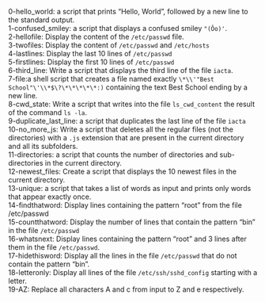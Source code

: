 0-hello_world: a script that prints “Hello, World”, followed by a new line to the standard output.
<br>1-confused_smiley: a script that displays a confused smiley ``` "(Ôo)' ```.
<br>2-hellofile: Display the content of the ``` /etc/passwd ``` file.
<br>3-twofiles: Display the content of ``` /etc/passwd ``` and ``` /etc/hosts ```
<br>4-lastlines: Display the last 10 lines of ``` /etc/passwd ```
<br>5-firstlines: Display the first 10 lines of ``` /etc/passwd ```
<br>6-third_line: Write a script that displays the third line of the file ``` iacta ```.
<br>7-file:a shell script that creates a file named exactly ``` \*\\'"Best School"\'\\*$\?\*\*\*\*\*:) ``` containing the text Best School ending by a new line. 
<br>8-cwd_state: Write a script that writes into the file ```ls_cwd_content``` the result of the command ```ls -la```.
<br>9-duplicate_last_line: a script that duplicates the last line of the file ```iacta```
<br>10-no_more_js: Write a script that deletes all the regular files (not the directories) with a ```.js``` extension that are present in the current directory and all its subfolders.
<br>11-directories: a script that counts the number of directories and sub-directories in the current directory.
<br>12-newest_files: Create a script that displays the 10 newest files in the current directory.
<br>13-unique:  a script that takes a list of words as input and prints only words that appear exactly once.
<br>14-findthatword: Display lines containing the pattern “root” from the file /etc/passwd
<br>15-countthatword: Display the number of lines that contain the pattern “bin” in the file ```/etc/passwd```
<br>16-whatsnext: Display lines containing the pattern “root” and 3 lines after them in the file ```/etc/passwd```.
<br>17-hidethisword: Display all the lines in the file ```/etc/passwd``` that do not contain the pattern “bin”.
<br>18-letteronly: Display all lines of the file ```/etc/ssh/sshd_config``` starting with a letter.
<br>19-AZ: Replace all characters A and c from input to Z and e respectively.
